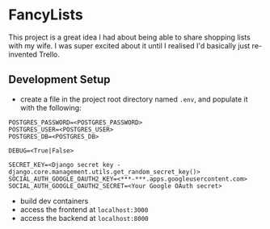 FancyLists
==========

This project is a great idea I had about being able to share shopping lists with my wife. I was super excited about it until I realised I'd basically just re-invented Trello.

## Development Setup

* create a file in the project root directory named `.env`, and populate it with the following:

```
POSTGRES_PASSWORD=<POSTGRES_PASSWORD>
POSTGRES_USER=<POSTGRES_USER>
POSTGRES_DB=<POSTGRES_DB>

DEBUG=<True|False>

SECRET_KEY=<Django secret key - django.core.management.utils.get_random_secret_key()>
SOCIAL_AUTH_GOOGLE_OAUTH2_KEY=<***-***.apps.googleusercontent.com>
SOCIAL_AUTH_GOOGLE_OAUTH2_SECRET=<Your Google OAuth secret>
```

* build dev containers
* access the frontend at `localhost:3000`
* access the backend at `localhost:8000`